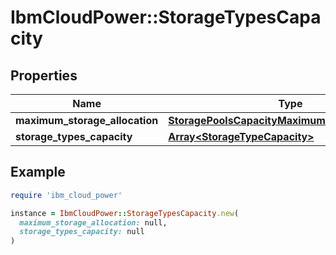 # IbmCloudPower::StorageTypesCapacity

## Properties

| Name | Type | Description | Notes |
| ---- | ---- | ----------- | ----- |
| **maximum_storage_allocation** | [**StoragePoolsCapacityMaximumStorageAllocation**](StoragePoolsCapacityMaximumStorageAllocation.md) |  | [optional] |
| **storage_types_capacity** | [**Array&lt;StorageTypeCapacity&gt;**](StorageTypeCapacity.md) |  | [optional] |

## Example

```ruby
require 'ibm_cloud_power'

instance = IbmCloudPower::StorageTypesCapacity.new(
  maximum_storage_allocation: null,
  storage_types_capacity: null
)
```

